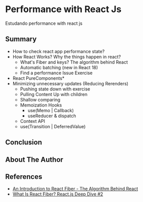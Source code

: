 # Performance with React Js

Estudando performance with react js

## Summary
 - How to check react app performance state? 
 - How React Works? Why the things happen in react?
   - What's Fiber and keys? The algorithm behind React
   - Automatic batching (new in React 18)
   - Find a performance Issue Exercise
 - React PureComponents*
 - Minimizing unnecessary updates (Reducing Rerenders)
    - Pushing state down with exercise
    - Pulling Content Up with children
    - Shallow comparing
    - Memoization Hooks
      - use(Memo | Callback)
      - useReducer & dispatch
   - Context API
   - use(Transition | DeferredValue)

## Conclusion

## About The Author

## **References**
 -  [An Introduction to React Fiber - The Algorithm Behind React](https://www.velotio.com/engineering-blog/react-fiber-algorithm)
 -  [What Is React Fiber? React.js Deep Dive #2](https://www.youtube.com/watch?v=0ympFIwQFJw)
